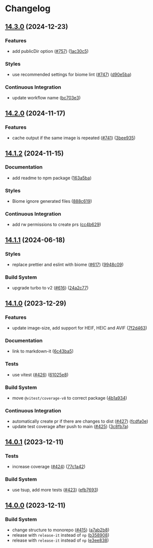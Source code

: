 # Changelog

## [14.3.0](https://github.com/boyum/markdown-it-image-size/compare/v14.2.0...v14.3.0) (2024-12-23)

### Features

* add publicDir option ([#757](https://github.com/boyum/markdown-it-image-size/issues/757)) ([1ac30c5](https://github.com/boyum/markdown-it-image-size/commit/1ac30c5ddc014652df22a47142b0c6e290b84a84))

### Styles

* use recommended settings for biome lint ([#747](https://github.com/boyum/markdown-it-image-size/issues/747)) ([d90e5ba](https://github.com/boyum/markdown-it-image-size/commit/d90e5baec91cde75971187731d8c921962882a99))

### Continuous Integration

* update workflow name ([bc703e3](https://github.com/boyum/markdown-it-image-size/commit/bc703e3788f4f0865b93d8029aa880fbd66f4474))

## [14.2.0](https://github.com/boyum/markdown-it-image-size/compare/v14.1.2...v14.2.0) (2024-11-17)

### Features

* cache output if the same image is repeated ([#741](https://github.com/boyum/markdown-it-image-size/issues/741)) ([3bee935](https://github.com/boyum/markdown-it-image-size/commit/3bee935591022469f013afce9c92030b91f2b6a2))

## [14.1.2](https://github.com/boyum/markdown-it-image-size/compare/v14.1.1...v14.1.2) (2024-11-15)

### Documentation

* add readme to npm package ([163a5ba](https://github.com/boyum/markdown-it-image-size/commit/163a5ba575ca445a92eaa941d7b0a498c5784cf1))

### Styles

* Biome ignore generated files ([888c619](https://github.com/boyum/markdown-it-image-size/commit/888c619b09a5784fb974a0722166b78dc8c514cb))

### Continuous Integration

* add rw permissions to create prs ([cc4b629](https://github.com/boyum/markdown-it-image-size/commit/cc4b629e012e856afd9da16c545f83da94ebfa85))

## [14.1.1](https://github.com/boyum/markdown-it-image-size/compare/v14.1.0...v14.1.1) (2024-06-18)


### Styles

* replace prettier and eslint with biome ([#617](https://github.com/boyum/markdown-it-image-size/issues/617)) ([9948c09](https://github.com/boyum/markdown-it-image-size/commit/9948c09c67ef6d805e34d70610bca5c5dadd226d))


### Build System

* upgrade turbo to v2 ([#616](https://github.com/boyum/markdown-it-image-size/issues/616)) ([24a2c77](https://github.com/boyum/markdown-it-image-size/commit/24a2c776c99478e80df556317439ae30d96b382c))

## [14.1.0](https://github.com/boyum/markdown-it-image-size/compare/v14.0.1...v14.1.0) (2023-12-29)


### Features

* update image-size, add support for HEIF, HEIC and AVIF ([7f2d463](https://github.com/boyum/markdown-it-image-size/commit/7f2d463004e2d1363d7120382ef7e9a295d6cd59))


### Documentation

* link to markdown-it ([6c43ba5](https://github.com/boyum/markdown-it-image-size/commit/6c43ba5744ce84a1182aebf392f7f8b38afd4600))


### Tests

* use vitest ([#426](https://github.com/boyum/markdown-it-image-size/issues/426)) ([61025e8](https://github.com/boyum/markdown-it-image-size/commit/61025e8f6f8952b644158b0c90b01c4c669c6bb6))


### Build System

* move `@vitest/coverage-v8` to correct package ([4b1a934](https://github.com/boyum/markdown-it-image-size/commit/4b1a934b6bfef78e4eaacdc85797e97f9363358e))


### Continuous Integration

* automatically create pr if there are changes to dist ([#427](https://github.com/boyum/markdown-it-image-size/issues/427)) ([fcdfa0e](https://github.com/boyum/markdown-it-image-size/commit/fcdfa0ebbbdb2f11f83eb93f630799a87c368dcb))
* update test coverage after push to main ([#425](https://github.com/boyum/markdown-it-image-size/issues/425)) ([3c8fb7a](https://github.com/boyum/markdown-it-image-size/commit/3c8fb7a3a35e2d418e032ac9882cb15bd7908886))

## [14.0.1](https://github.com/boyum/markdown-it-image-size/compare/v14.0.0...v14.0.1) (2023-12-11)


### Tests

* increase coverage ([#424](https://github.com/boyum/markdown-it-image-size/issues/424)) ([77c1a42](https://github.com/boyum/markdown-it-image-size/commit/77c1a42f9969c4866a4e61d623ce8fbb62f91d77))


### Build System

* use tsup, add more tests ([#423](https://github.com/boyum/markdown-it-image-size/issues/423)) ([efb7693](https://github.com/boyum/markdown-it-image-size/commit/efb7693b99f7426192d3bae1b29506afae7b26fe))

## [14.0.0](https://github.com/boyum/markdown-it-image-size/compare/v13.3.3...v14.0.0) (2023-12-11)

### Build System

- change structure to monorepo ([#415](https://github.com/boyum/markdown-it-image-size/issues/415)) ([a7ab2b8](https://github.com/boyum/markdown-it-image-size/commit/a7ab2b8b612f350d367f2c04fd3180d58266b083))
- release with `release-it` instead of `np` ([b358908](https://github.com/boyum/markdown-it-image-size/commit/b358908d8f98be8cbd0f1f2a015961aed5c1ca91))
- release with `release-it` instead of `np` ([e3ee838](https://github.com/boyum/markdown-it-image-size/commit/e3ee838b298f6c52641f45eb2fd4c56168083c9c))
